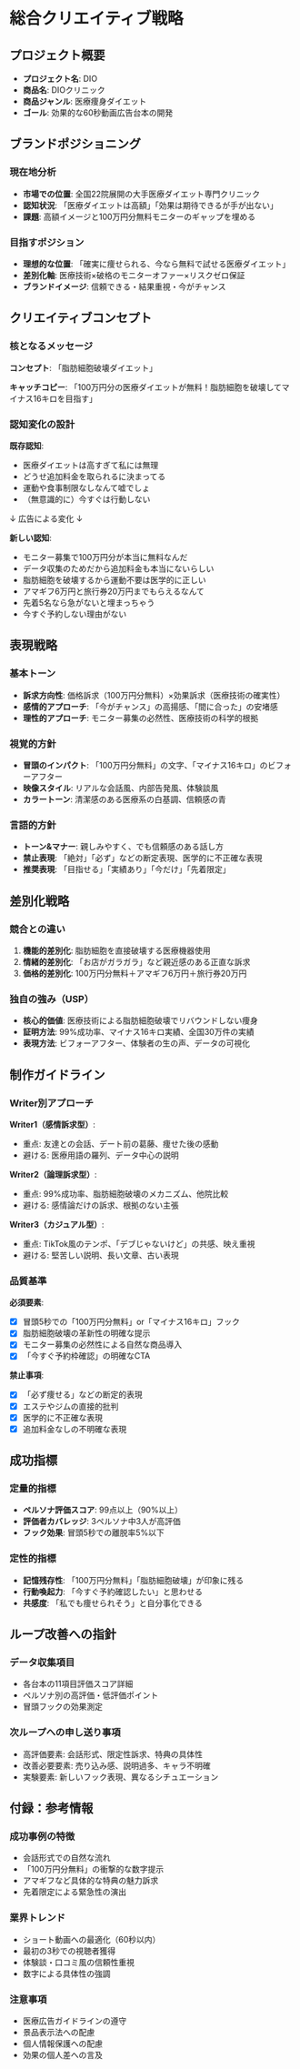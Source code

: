 # 総合クリエイティブ戦略

## プロジェクト概要
- **プロジェクト名**: DIO
- **商品名**: DIOクリニック
- **商品ジャンル**: 医療痩身ダイエット
- **ゴール**: 効果的な60秒動画広告台本の開発

## ブランドポジショニング

### 現在地分析
- **市場での位置**: 全国22院展開の大手医療ダイエット専門クリニック
- **認知状況**: 「医療ダイエットは高額」「効果は期待できるが手が出ない」
- **課題**: 高額イメージと100万円分無料モニターのギャップを埋める

### 目指すポジション
- **理想的な位置**: 「確実に痩せられる、今なら無料で試せる医療ダイエット」
- **差別化軸**: 医療技術×破格のモニターオファー×リスクゼロ保証
- **ブランドイメージ**: 信頼できる・結果重視・今がチャンス

## クリエイティブコンセプト

### 核となるメッセージ
**コンセプト**: 「脂肪細胞破壊ダイエット」

**キャッチコピー**: 「100万円分の医療ダイエットが無料！脂肪細胞を破壊してマイナス16キロを目指す」

### 認知変化の設計
**既存認知**:
- 医療ダイエットは高すぎて私には無理
- どうせ追加料金を取られるに決まってる
- 運動や食事制限なしなんて嘘でしょ
- （無意識的に）今すぐは行動しない

↓ 広告による変化 ↓

**新しい認知**:
- モニター募集で100万円分が本当に無料なんだ
- データ収集のためだから追加料金も本当にないらしい
- 脂肪細胞を破壊するから運動不要は医学的に正しい
- アマギフ6万円と旅行券20万円までもらえるなんて
- 先着5名なら急がないと埋まっちゃう
- 今すぐ予約しない理由がない

## 表現戦略

### 基本トーン
- **訴求方向性**: 価格訴求（100万円分無料）×効果訴求（医療技術の確実性）
- **感情的アプローチ**: 「今がチャンス」の高揚感、「間に合った」の安堵感
- **理性的アプローチ**: モニター募集の必然性、医療技術の科学的根拠

### 視覚的方針
- **冒頭のインパクト**: 「100万円分無料」の文字、「マイナス16キロ」のビフォーアフター
- **映像スタイル**: リアルな会話風、内部告発風、体験談風
- **カラートーン**: 清潔感のある医療系の白基調、信頼感の青

### 言語的方針
- **トーン&マナー**: 親しみやすく、でも信頼感のある話し方
- **禁止表現**: 「絶対」「必ず」などの断定表現、医学的に不正確な表現
- **推奨表現**: 「目指せる」「実績あり」「今だけ」「先着限定」

## 差別化戦略

### 競合との違い
1. **機能的差別化**: 脂肪細胞を直接破壊する医療機器使用
2. **情緒的差別化**: 「お店がガラガラ」など親近感のある正直な訴求
3. **価格的差別化**: 100万円分無料＋アマギフ6万円＋旅行券20万円

### 独自の強み（USP）
- **核心的価値**: 医療技術による脂肪細胞破壊でリバウンドしない痩身
- **証明方法**: 99%成功率、マイナス16キロ実績、全国30万件の実績
- **表現方法**: ビフォーアフター、体験者の生の声、データの可視化

## 制作ガイドライン

### Writer別アプローチ
**Writer1（感情訴求型）**:
- 重点: 友達との会話、デート前の葛藤、痩せた後の感動
- 避ける: 医療用語の羅列、データ中心の説明

**Writer2（論理訴求型）**:
- 重点: 99%成功率、脂肪細胞破壊のメカニズム、他院比較
- 避ける: 感情論だけの訴求、根拠のない主張

**Writer3（カジュアル型）**:
- 重点: TikTok風のテンポ、「デブじゃないけど」の共感、映え重視
- 避ける: 堅苦しい説明、長い文章、古い表現

### 品質基準
**必須要素**:
- [x] 冒頭5秒での「100万円分無料」or「マイナス16キロ」フック
- [x] 脂肪細胞破壊の革新性の明確な提示
- [x] モニター募集の必然性による自然な商品導入
- [x] 「今すぐ予約枠確認」の明確なCTA

**禁止事項**:
- [x] 「必ず痩せる」などの断定的表現
- [x] エステやジムの直接的批判
- [x] 医学的に不正確な表現
- [x] 追加料金なしの不明確な表現

## 成功指標

### 定量的指標
- **ペルソナ評価スコア**: 99点以上（90%以上）
- **評価者カバレッジ**: 3ペルソナ中3人が高評価
- **フック効果**: 冒頭5秒での離脱率5%以下

### 定性的指標
- **記憶残存性**: 「100万円分無料」「脂肪細胞破壊」が印象に残る
- **行動喚起力**: 「今すぐ予約確認したい」と思わせる
- **共感度**: 「私でも痩せられそう」と自分事化できる

## ループ改善への指針

### データ収集項目
- 各台本の11項目評価スコア詳細
- ペルソナ別の高評価・低評価ポイント
- 冒頭フックの効果測定

### 次ループへの申し送り事項
- 高評価要素: 会話形式、限定性訴求、特典の具体性
- 改善必要要素: 売り込み感、説明過多、キャラ不明確
- 実験要素: 新しいフック表現、異なるシチュエーション

## 付録：参考情報

### 成功事例の特徴
- 会話形式での自然な流れ
- 「100万円分無料」の衝撃的な数字提示
- アマギフなど具体的な特典の魅力訴求
- 先着限定による緊急性の演出

### 業界トレンド
- ショート動画への最適化（60秒以内）
- 最初の3秒での視聴者獲得
- 体験談・口コミ風の信頼性重視
- 数字による具体性の強調

### 注意事項
- 医療広告ガイドラインの遵守
- 景品表示法への配慮
- 個人情報保護への配慮
- 効果の個人差への言及
